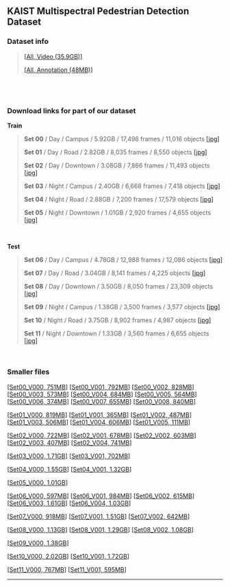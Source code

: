 ## KAIST Multispectral Pedestrian Detection Dataset

### Dataset info

>[[All, Video (35.9GB)]](http://multispectral.kaist.ac.kr/pedestrian/data-kaist/videos.tar)
>
>[[All, Annotation (48MB)]](http://multispectral.kaist.ac.kr/pedestrian/data-kaist/annotations.tar)

&nbsp;
---
### Download links for part of our dataset 

**Train**
> **Set 00** / Day / Campus / 5.92GB / 17,498 frames / 11,016 objects [[jpg]](http://multispectral.kaist.ac.kr/pedestrian/data-kaist/images/set00.zip)
>
> **Set 01** / Day / Road / 2.82GB / 8,035 frames / 8,550 objects [[jpg]](http://multispectral.kaist.ac.kr/pedestrian/data-kaist/images/set01.zip)
> 
> **Set 02** / Day / Downtown / 3.08GB / 7,866 frames / 11,493 objects  [[jpg]](http://multispectral.kaist.ac.kr/pedestrian/data-kaist/images/set02.zip)
>
> **Set 03** / Night / Campus / 2.40GB / 6,668 frames / 7,418 objects  [[jpg]](http://multispectral.kaist.ac.kr/pedestrian/data-kaist/images/set03.zip)
>
> **Set 04** / Night / Road / 2.88GB / 7,200 frames / 17,579 objects [[jpg]](http://multispectral.kaist.ac.kr/pedestrian/data-kaist/images/set04.zip)
> 
> **Set 05** / Night / Downtown / 1.01GB / 2,920 frames / 4,655 objects  [[jpg]](http://multispectral.kaist.ac.kr/pedestrian/data-kaist/images/set05.zip)

&nbsp;

**Test**

> **Set 06** / Day / Campus / 4.78GB / 12,988 frames / 12,086 objects [[jpg]](http://multispectral.kaist.ac.kr/pedestrian/data-kaist/images/set06.zip)
>
> **Set 07** / Day / Road / 3.04GB / 8,141 frames / 4,225 objects [[jpg]](http://multispectral.kaist.ac.kr/pedestrian/data-kaist/images/set07.zip)
> 
> **Set 08** / Day / Downtown / 3.50GB / 8,050 frames / 23,309 objects [[jpg]](http://multispectral.kaist.ac.kr/pedestrian/data-kaist/images/set08.zip)
>
> **Set 09** / Night / Campus / 1.38GB / 3,500 frames / 3,577 objects [[jpg]](http://multispectral.kaist.ac.kr/pedestrian/data-kaist/images/set09.zip)
>
> **Set 10** / Night / Road / 3.75GB / 8,902 frames / 4,987 objects [[jpg]](http://multispectral.kaist.ac.kr/pedestrian/data-kaist/images/set10.zip)
> 
> **Set 11** / Night / Downtown / 1.33GB / 3,560 frames / 6,655 objects [[jpg]](http://multispectral.kaist.ac.kr/pedestrian/data-kaist/images/set11.zip)

&nbsp;


### Smaller files

[[Set00_V000, 751MB](http://multispectral.kaist.ac.kr/pedestrian/data-kaist/images/set00_V000.zip)]
[[Set00_V001, 792MB](http://multispectral.kaist.ac.kr/pedestrian/data-kaist/images/set00_V001.zip)]
[[Set00_V002, 828MB](http://multispectral.kaist.ac.kr/pedestrian/data-kaist/images/set00_V002.zip)]
[[Set00_V003, 573MB](http://multispectral.kaist.ac.kr/pedestrian/data-kaist/images/set00_V003.zip)]
[[Set00_V004, 684MB](http://multispectral.kaist.ac.kr/pedestrian/data-kaist/images/set00_V004.zip)]
[[Set00_V005, 564MB](http://multispectral.kaist.ac.kr/pedestrian/data-kaist/images/set00_V005.zip)]
[[Set00_V006, 374MB](http://multispectral.kaist.ac.kr/pedestrian/data-kaist/images/set00_V006.zip)]
[[Set00_V007, 655MB](http://multispectral.kaist.ac.kr/pedestrian/data-kaist/images/set00_V007.zip)]
[[Set00_V008, 840MB](http://multispectral.kaist.ac.kr/pedestrian/data-kaist/images/set00_V008.zip)]
 
[[Set01_V000, 819MB](http://multispectral.kaist.ac.kr/pedestrian/data-kaist/images/set01_V000.zip)]
[[Set01_V001, 365MB](http://multispectral.kaist.ac.kr/pedestrian/data-kaist/images/set01_V001.zip)]
[[Set01_V002, 487MB](http://multispectral.kaist.ac.kr/pedestrian/data-kaist/images/set01_V002.zip)]
[[Set01_V003, 506MB](http://multispectral.kaist.ac.kr/pedestrian/data-kaist/images/set01_V003.zip)]
[[Set01_V004, 606MB](http://multispectral.kaist.ac.kr/pedestrian/data-kaist/images/set01_V004.zip)]
[[Set01_V005, 111MB](http://multispectral.kaist.ac.kr/pedestrian/data-kaist/images/set01_V005.zip)]
 
[[Set02_V000, 722MB](http://multispectral.kaist.ac.kr/pedestrian/data-kaist/images/set02_V000.zip)]
[[Set02_V001, 678MB](http://multispectral.kaist.ac.kr/pedestrian/data-kaist/images/set02_V001.zip)]
[[Set02_V002, 603MB](http://multispectral.kaist.ac.kr/pedestrian/data-kaist/images/set02_V002.zip)]
[[Set02_V003, 407MB](http://multispectral.kaist.ac.kr/pedestrian/data-kaist/images/set02_V003.zip)]
[[Set02_V004, 741MB](http://multispectral.kaist.ac.kr/pedestrian/data-kaist/images/set02_V004.zip)]
 
[[Set03_V000, 1.71GB](http://multispectral.kaist.ac.kr/pedestrian/data-kaist/images/set03_V000.zip)]
[[Set03_V001, 702MB](http://multispectral.kaist.ac.kr/pedestrian/data-kaist/images/set03_V001.zip)]
 
[[Set04_V000, 1.55GB](http://multispectral.kaist.ac.kr/pedestrian/data-kaist/images/set04_V000.zip)]
[[Set04_V001, 1.32GB](http://multispectral.kaist.ac.kr/pedestrian/data-kaist/images/set04_V001.zip)]
 
[[Set05_V000, 1.01GB](http://multispectral.kaist.ac.kr/pedestrian/data-kaist/images/set05_V000.zip)]
 
[[Set06_V000, 597MB](http://multispectral.kaist.ac.kr/pedestrian/data-kaist/images/set06_V000.zip)]
[[Set06_V001, 984MB](http://multispectral.kaist.ac.kr/pedestrian/data-kaist/images/set06_V001.zip)]
[[Set06_V002, 615MB](http://multispectral.kaist.ac.kr/pedestrian/data-kaist/images/set06_V002.zip)]
[[Set06_V003, 1.61GB](http://multispectral.kaist.ac.kr/pedestrian/data-kaist/images/set06_V003.zip)]
[[Set06_V004, 1.03GB](http://multispectral.kaist.ac.kr/pedestrian/data-kaist/images/set06_V004.zip)]
 
[[Set07_V000, 918MB](http://multispectral.kaist.ac.kr/pedestrian/data-kaist/images/set07_V000.zip)]
[[Set07_V001, 1.51GB](http://multispectral.kaist.ac.kr/pedestrian/data-kaist/images/set07_V001.zip)]
[[Set07_V002, 642MB](http://multispectral.kaist.ac.kr/pedestrian/data-kaist/images/set07_V002.zip)]
 
[[Set08_V000, 1.13GB](http://multispectral.kaist.ac.kr/pedestrian/data-kaist/images/set08_V000.zip)]
[[Set08_V001, 1.29GB](http://multispectral.kaist.ac.kr/pedestrian/data-kaist/images/set08_V001.zip)]
[[Set08_V002, 1.08GB](http://multispectral.kaist.ac.kr/pedestrian/data-kaist/images/set08_V002.zip)]
 
[[Set09_V000, 1.38GB](http://multispectral.kaist.ac.kr/pedestrian/data-kaist/images/set09_V000.zip)]
 
[[Set10_V000, 2.02GB](http://multispectral.kaist.ac.kr/pedestrian/data-kaist/images/set10_V000.zip)]
[[Set10_V001, 1.72GB](http://multispectral.kaist.ac.kr/pedestrian/data-kaist/images/set10_V001.zip)]
 
[[Set11_V000, 767MB](http://multispectral.kaist.ac.kr/pedestrian/data-kaist/images/set11_V000.zip)]
[[Set11_V001, 595MB](http://multispectral.kaist.ac.kr/pedestrian/data-kaist/images/set11_V001.zip)]


---